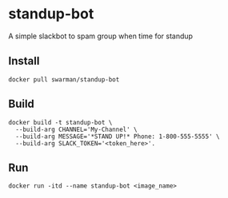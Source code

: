 # standup-bot
A simple slackbot to spam group when time for standup

## Install
```
docker pull swarman/standup-bot
```

## Build
```
docker build -t standup-bot \
  --build-arg CHANNEL='My-Channel' \
  --build-arg MESSAGE='*STAND UP!* Phone: 1-800-555-5555' \
  --build-arg SLACK_TOKEN='<token_here>'.
```

## Run
```
docker run -itd --name standup-bot <image_name>
```
